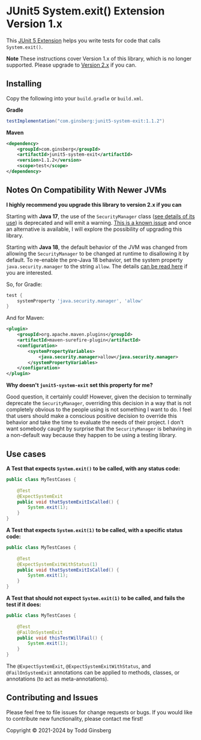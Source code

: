 # JUnit5 System.exit() Extension Version 1.x

This [JUnit 5 Extension](https://junit.org/junit5/docs/current/user-guide/#extensions) helps you write tests for code
that calls `System.exit()`. 

**Note** These instructions cover Version 1.x of this library, which is no longer supported. Please upgrade
to [Version 2.x](https://github.com/tginsberg/junit5-system-exit) if you can.

## Installing

Copy the following into your `build.gradle` or `build.xml`.

**Gradle**

```groovy
testImplementation("com.ginsberg:junit5-system-exit:1.1.2")
```

**Maven**

```xml
<dependency>
    <groupId>com.ginsberg</groupId>
    <artifactId>junit5-system-exit</artifactId>
    <version>1.1.2</version>
    <scope>test</scope>
</dependency>
```

## Notes On Compatibility With Newer JVMs

**I highly recommend you upgrade this library to version 2.x if you can**

Starting with **Java 17**, the use of the `SecurityManager` class ([see details of its use](https://todd.ginsberg.com/post/testing-system-exit/)) is deprecated
and will emit a warning. [This is a known issue](https://github.com/tginsberg/junit5-system-exit/issues/10) and once an alternative is available, I will
explore the possibility of upgrading this library.

Starting with **Java 18**, the default behavior of the JVM was changed from allowing the `SecurityManager` to be changed at runtime to disallowing it by default.
To re-enable the pre-Java 18 behavior, set the system property `java.security.manager` to the string `allow`.
The details [can be read here](https://docs.oracle.com/en/java/javase/21/docs/api/java.base/java/lang/SecurityManager.html#set-security-manager) if you are interested.

So, for Gradle:

```groovy
test {
    systemProperty 'java.security.manager', 'allow'
}
```

And for Maven:

```xml
<plugin>
    <groupId>org.apache.maven.plugins</groupId>
    <artifactId>maven-surefire-plugin</artifactId>
    <configuration>
        <systemPropertyVariables>
            <java.security.manager>allow</java.security.manager>
        </systemPropertyVariables>
    </configuration>
</plugin>
```

**Why doesn't `junit5-system-exit` set this property for me?**

Good question, it certainly could! However, given the decision to terminally deprecate the `SecurityManager`, overriding this decision in a way that is not completely
obvious to the people using is not something I want to do. I feel that users should make a conscious positive decision to override this behavior and take the time
to evaluate the needs of their project. I don't want somebody caught by surprise that the `SecurityManager` is behaving in a non-default way because they happen to be
using a testing library.

## Use cases

**A Test that expects `System.exit()` to be called, with any status code:**

```java
public class MyTestCases { 
    
    @Test
    @ExpectSystemExit
    public void thatSystemExitIsCalled() {
        System.exit(1);
    }
}
```

**A Test that expects `System.exit(1)` to be called, with a specific status code:**

```java
public class MyTestCases {
    
    @Test
    @ExpectSystemExitWithStatus(1)
    public void thatSystemExitIsCalled() {
        System.exit(1);
    }
}
```

**A Test that should not expect `System.exit(1)` to be called, and fails the test if it does:**

```java
public class MyTestCases {
    
    @Test
    @FailOnSystemExit
    public void thisTestWillFail() {
        System.exit(1);
    }
}
```

The `@ExpectSystemExit`, `@ExpectSystemExitWithStatus`, and `@FailOnSystemExit` annotations can be applied to methods, classes, or annotations (to act as meta-annotations).

## Contributing and Issues

Please feel free to file issues for change requests or bugs. If you would like to contribute new functionality, please contact me first!

Copyright &copy; 2021-2024 by Todd Ginsberg
